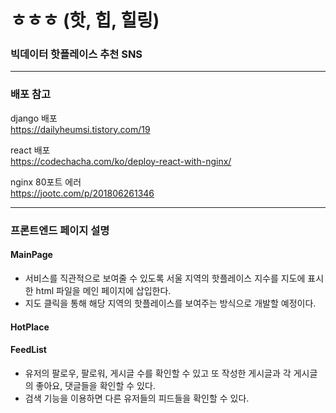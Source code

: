 # ㅎㅎㅎ (핫, 힙, 힐링)
### 빅데이터 핫플레이스 추천 SNS



---
### 배포 참고


django 배포   
https://dailyheumsi.tistory.com/19   

react 배포   
https://codechacha.com/ko/deploy-react-with-nginx/   

nginx 80포트 에러   
https://jootc.com/p/201806261346   

---
### 프론트엔드 페이지 설명

#### MainPage
- 서비스를 직관적으로 보여줄 수 있도록 서울 지역의 핫플레이스 지수를 지도에 표시한 html 파일을 메인 페이지에 삽입한다.
- 지도 클릭을 통해 해당 지역의 핫플레이스를 보여주는 방식으로 개발할 예정이다.

#### HotPlace


#### FeedList
- 유저의 팔로우, 팔로워, 게시글 수를 확인할 수 있고 또 작성한 게시글과 각 게시글의 좋아요, 댓글들을 확인할 수 있다.
- 검색 기능을 이용하면 다른 유저들의 피드들을 확인할 수 있다.
